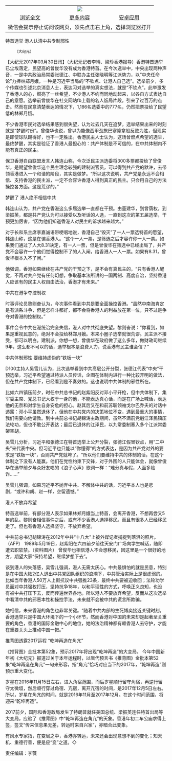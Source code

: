 

<table>
  <tr>
    <td align="center" colspan="3">
      <a href="https://github.com/ogate/ogate/blob/master/README.md"><img src="https://cloud.githubusercontent.com/assets/11880933/13434984/f430fae2-e012-11e5-814f-c2df1e82b247.jpg"/></a>
    </td>
  </tr>
  <tr>
    <td align="center">
      <a href="https://s3.ap-south-1.amazonaws.com/ogatem/oGate.htm?c815557&from=oNote">浏览全文</a>
    </td>
    <td align="center">
      <a href="https://s3.ap-south-1.amazonaws.com/ogatem/oGate.htm?from=oNote">更多内容</a>
    </td>
    <td align="center">
      <a href="https://raw.githubusercontent.com/ogate/up/master/ogate.apk">安卓应用</a>
    </td>
  </tr>
  <tr>
    <td align="center" colspan="3">
      微信会提示停止访问该网页，须先点击右上角，选择浏览器打开
    </td>
  </tr>
</table>    



特首选举 港人认清中共专制邪性






        （大纪元）




【大纪元2017年03月30日讯】（大纪元记者李靖、梁珍香港报导）香港特首选举已尘埃落定，民望高的曾俊华没有成为香港特首。在今次选举中，中央出现两种声音，一是中共政治局常委张德江、中联办主任张晓明等江派势力，以“中央任命论”力捧林郑月娥，一种是习近平当局的“不钦点、让港人自己选”。选举前夕，多个传媒也引述北京消息人士，表达习对选举的真实想法，就是“不钦点”。此举激发了香港人的心，燃亮了一丝希望，不少港人不约而同地动起来，以各自方式表达自己的意愿。选举前曾俊华在社交网站fb上载的名人饭局片段，引来了过百万的点击。然而在民意清楚表达的情况下，1,186名选委中的777名，仍然把票投给了民望低的林郑月娥。


不少香港市民对选举结果感到很失望，认为过去几天在追梦，选举结果出来的时刻就是“梦醒时份”。曾俊华也说，曾以为能像西甲劲旅巴塞隆拿般反败为胜，但现实是即使球队踢得好，也不一定胜出。香港民主人士认为，这场曾燃点希望的选举，最终梦醒，其实是验证了香港人最担心的：共产体制是不可信的，在中共体制内不能有真正的民主。


保卫香港自由联盟发言人韩连山称，今次泛民主派选委将300多票都投给了曾俊华，是期望曾俊华这个民主理念较强的建制派官员，可以得到共产党的默许，去带领香港进入一个和谐的阶段，其实是做梦。“所以这次说明，共产党是永远不会相信、支持香港的民主派，一定不会容许香港人得到真正的民主。只会用自己的方法操控各方面。这是荒谬的。”


梦醒了 港人绝不相信中共


韩连山认为，共产党在香港这么多届选举一直都在干预。由董建华，到曾荫权，到梁振英，都是共产党认为可以接受以及听话的人选，一直到这次的第五届选举，干预更加厉害，“因为他们知道香港人对民主的诉求越来越大。”


对于长和系主席李嘉诚语带哽咽地说，香港自己“毁灭”了一人一票选特首的愿望，韩连山称，这是在骗香港人。“这个一人一票，是筛选之后才容许你一人一票。如果我们通过了人大8.31决定，有一人一票，但是曾俊华在筛选中已经出局了，共产党不会容许一个他们觉得控制不了的人入闸，给香港人一人一票。如果有8.31，曾俊华根本入不了闸。”


他强调，香港如果继续在共产党的干预之下，是不会有真民主的，“只有香港人醒觉，不再对共产党有任何幻想，争取基本法所讲的一国两制、高度自治，坚持香港人应该有的民主人权自由法治，香港才有未来。”


中共在港争夺控制权


时事评论员黎则奋认为，今次事件看到中共是要全面操控香港。“虽然中南海肯定是有派系斗争，但是怎样斗都好，都不会将香港人的利益放在第一位，只不过是争夺对香港的控制权。”


事件会令中共在港统治完全失信，港人对中共彻底失望。黎则奋说：“你看到，如果是重视民意的，绝对不会投给林郑月娥。本来小圈子选举就很荒谬。民主派不接受，都可以明白。建制派，你想一想，曾俊华在政府做了这么多年，做财政司继续9年，这么都不可以的话，选举根本是浪费人力，说香港有民主谁会信？”


中共体制邪性 要维持虚伪的“铁板一块”


D100主持人吴雪儿认为，此次选举看到中共高层公开分裂，张德江代表“中央”干预选举，习近平希望通过特派人员传话，企图在体制内进行一种比较开明的做法，但在共产党体制下，已经看到是不奏效的。这也说明中共体制的邪性所在。


比如六四镇压前夕，时任中共总书记的赵紫阳反对邓小平开枪，但中共体制下，集军委主席、党总书记大权于一身的他，不能表达真心话，而是在广场上喊话，表达他的无奈和对学生自身安危的担心。赵其后又在和前苏联领袖戈尔巴乔夫的对话中透露：邓小平虽然退休了，但他在中共党内的决策地位不变，遇到最重大的事情，我们需要向他请教。到中共前总书记胡锦涛主政期间，虽然不满前党魁江泽民镇压法轮功，但也不敢公开表达；最后已退休的江泽民，以九常委制塞入多个江派常委架空胡。


吴雪儿分析，习近平和张德江在特首选举上公开分裂，张德江假冒钦点，用“二中央”来代表中央。但习近平也只能以“你懂得”的方式表达，是因为共产党对外的要求是“铁板一块”，否则共产党就垮了。“所以他们要维持中共的体制的话，在这个体制之下没有人能赢。他们在党性约束下交锋，对于外围的人只能体会，就像曾俊华在选举前夕与众好友唱的《浪子心声》歌词一样：“难分真与假，人面多险诈……”


吴雪儿强调，如果习近平不抛弃中共、不解体中共的话，习近平本人也是悲剧，“或许和胡、赵一样，空留遗憾。”


港人不放弃希望


特首选举前，有部分港人表示如果林郑月娥当上特首，会离开香港，不想再尝又5年的乱。黎则奋相信事件之后，或有不少香港人选择移民。而且有很多人已经移民走了。但也有香港人选择坚守，不放弃希望。


中共前总书记胡锦涛在2012年中共“十八大”上被外媒记者捕捉到落泪的照片。（AFP）
1989年5月19日，赵紫阳在六四前夕前往天安门广场向学生喊话，随即遭去职软禁。（资料图片）
曾俊华也相信港人不会想移民，因这里是一个很好的地方，期望大家“保持希望，继续梦想下去”。


谈到港人的失落感，吴雪儿强调，港人无需太灰心。中共最惧怕的就是民意，特别是在中国大陆2亿人退出中共党团队组织的浪潮下，中共管治实际上是很虚弱的。比如当年香港人50万人上街抗议中共强推23条，最终中共要被迫收回；法轮功学员面对中共强权打压，坚持抗争18年，以和平理性的方式，呼唤正义良知，也没有被中共打压下去，反而传遍世界各地。所以港人不要放弃希望，反而从这次选举中看清中共的邪恶本性和操控手法，未来就不会被中共的谎言所欺骗。


她相信，未来香港的角色也非常关键。“随着中共内部的生死博奕接近关键时刻，香港选举只是中国大环境下的一个小环节，然而香港对中国的未来却是起著至关重要的角色，香港的国际金融中心的地位，她的法治精神都有赖香港人去守护，才能在重要关头上推动中国一把。”


推背图透露2017运程 “乾坤再造在角亢”


《推背图》金批本第52象，预示2017年将出现“乾坤再造”的大变局。
今年中国新年初《大纪元》报道过关于本年运程时，以唐代预言书《推背图》金批本第52象“乾坤再造在角亢”一句来形容，指“角亢”恰巧对应当下的2017年，“乾坤再造”则预示重大变化。


岁星在2016年11月15日左右，进入角宿范围，而后岁星顺行留守角宿，再逆行留守太微垣，然后顺行穿过角宿、亢宿，离开亢宿的时间，是2017年12月5日左右。所以，岁星在角亢的时间，就是2016年11月至2017年12月。在这个时间范围，将迎来“乾坤再造”。


2017前夕，国际和香港政局发生了特朗普就任美国总统、梁振英连任特首出局等大变局，应验了《推背图》中“乾坤再造在角亢”的天象。香港年初二车公庙求得上签，签文“传来信息果无差，转运时来自兴家”，亦暗合此变象。


有风水专家指，在变局之中，香港亦转运，未来还会出现意想不到的变化；知天机、重德行善，便是应“变”之道。◇


责任编辑：李薇



